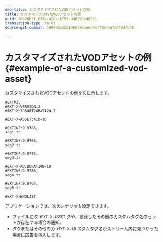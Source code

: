 ```yaml
---
seo-title: カスタマイズされたVODアセットの例
title: カスタマイズされたVODアセットの例
uuid: 1db76b3f-b57a-428a-b79f-d4657ded8391
translation-type: tm+mt
source-git-commit: 5908e5a3521966496aeec0ef730e4a704fddfb68

---
```



# カスタマイズされたVODアセットの例{#example-of-a-customized-vod-asset}

カスタマイズされたVODアセットの例を次に示します。

```
#EXTM3U
#EXT-X-VERSION:3
#EXT-X-TARGETDURATION:7
 
#EXT-X-ASSET:AID=10
 
#EXTINF:9.9766,
seg1.ts
 
#EXTINF:9.9766,
seg2.ts
 
#EXTINF:9.9766,
seg3.ts
 
#EXT-X-AD:DURATION=10
#EXTINF:9.9766,
seg4.ts
 
#EXTINF:9.9766,
seg5.ts
 
#EXT-X-ENDLIST
```

アプリケーションでは、次のシナリオを設定できます。

* ファイルにタ `#EXT-X-ASSET` グや、登録したその他のカスタムタグ名のセットが存在する場合の通知。
* タグまたはその他のカ `#EXT-X-AD` スタムタグ名がストリーム内に見つかった場合に広告を挿入します。

